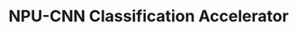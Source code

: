---
layout: category
taxonomy: Universal NPU-CNN Accelarator
title: NPU-CNN Classification Accelerator
permalink: "/Universal_NPU_CNN_Accelarator/"
author_profile: false

header:
  overlay_image: /assets/images/post1.jpg
  overlay_filter: rgba(0,0,0,0.2)
  caption: "Photo credit: [**Unsplash**](https://unsplash.com)"
  actions:
    - label: "Github Repository"
      url: "https://github.com/miniharu22/Universal-NPU-CNN-Accelarator"
---